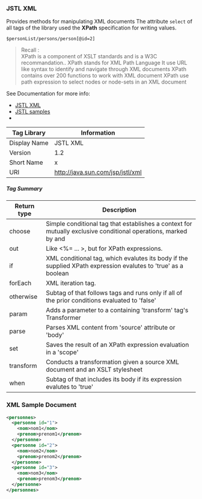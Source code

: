 ### JSTL XML
Provides methods for manipulating XML documents
The attribute ``select`` of all tags of the library used the **XPath** specification for writing values.

`````xpath
$personList/persons/person[@id=2]   
`````
> Recall :  
> XPath is a component of XSLT standards and is a W3C recommandation..
> XPath stands for XML Path Language
> It use URL like syntax to identify and navigate through XML documents
> XPath contains over 200 functions to work with XML document
> XPath use path expression to select nodes or node-sets in an XML document 
> 
See Documentation for more info: 
- [JSTL XML](https://jakarta.ee/specifications/tags/1.2/tagdocs/x/tld-summary.html)
- [JSTL samples](https://www.jmdoudoux.fr/java/dej/chap-jstl.htm)
- 
| Tag Library   | Information |
| ------------- | ----------- |
| Display Name	| JSTL XML    |
| Version	      | 1.2         |
| Short Name	  | x                               |
| URI	          | http://java.sun.com/jsp/jstl/xml |


##### Tag Summary

| Return type        | Description                                                   |
| ------------------ | ------------------------------------------------------------ |
| choose	           | Simple conditional tag that establishes a context for mutually exclusive conditional operations, marked by and |
| out	               |  Like <%= ... >, but for XPath expressions. |
| if	               | XML conditional tag, which evalutes its body if the supplied XPath expression evalutes to 'true' as a boolean |
| forEach	           | XML iteration tag. |
| otherwise	         | Subtag of that follows tags and runs only if all of the prior conditions evaluated to 'false' |
| param	             | Adds a parameter to a containing 'transform' tag's Transformer  |
| parse	             | Parses XML content from 'source' attribute or 'body'  |
| set	               | Saves the result of an XPath expression evaluation in a 'scope'  |
| transform	         | Conducts a transformation given a source XML document and an XSLT stylesheet  |
| when	             | Subtag of that includes its body if its expression evalutes to 'true'  |


### XML Sample Document

````xml
<personnes>
  <personne id="1">
    <nom>nom1</nom>
    <prenom>prenom1</prenom>
  </personne>
  <personne id="2">
    <nom>nom2</nom>
    <prenom>prenom2</prenom>
  </personne>
  <personne id="3">
    <nom>nom3</nom>
    <prenom>prenom3</prenom>
  </personne>
</personnes>  
````